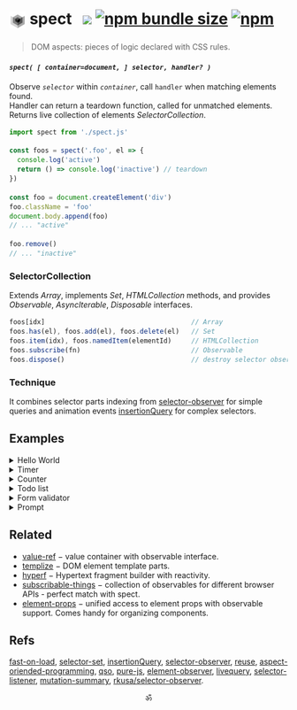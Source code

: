 <!--
<p align="center">▶ <a href="https://codepen.io/dyv/pen/oNXXZEb" target="_blank"><strong>Run</strong></a></p>
<br/>
-->

# <sub><img alt="subscript" src="./logo2.svg" height=30 /></sub> spect   <a href="https://github.com/spectjs/spect/actions/workflows/test.yml"><img src="https://github.com/spectjs/spect/actions/workflows/test.yml/badge.svg"/></a> <a href="https://bundlephobia.com/result?p=spect"><img alt="npm bundle size" src="https://img.shields.io/bundlephobia/minzip/spect?label=size"></a> <a href="https://npmjs.org/package/spect"><img alt="npm" src="https://img.shields.io/npm/v/spect"></a>

> DOM aspects: pieces of logic declared with CSS rules.

#### _`spect( [ container=document, ] selector, handler? )`_

Observe _`selector`_ within _`container`_, call `handler` when matching elements found.<br/>
Handler can return a teardown function, called for unmatched elements.<br/>
Returns live collection of elements _SelectorCollection_.

```js
import spect from './spect.js'

const foos = spect('.foo', el => {
  console.log('active')
  return () => console.log('inactive') // teardown
})

const foo = document.createElement('div')
foo.className = 'foo'
document.body.append(foo)
// ... "active"

foo.remove()
// ... "inactive"
```

### SelectorCollection

Extends _Array_, implements _Set_, _HTMLCollection_ methods, and provides _Observable_, _AsyncIterable_, _Disposable_ interfaces.

```js
foos[idx]                                     // Array
foos.has(el), foos.add(el), foos.delete(el)   // Set
foos.item(idx), foos.namedItem(elementId)     // HTMLCollection
foos.subscribe(fn)                            // Observable
foos.dispose()                                // destroy selector observer / unsubscribe
```

### Technique

It combines selector parts indexing from [selector-observer](https://github.com/josh/selector-observer) for simple queries and animation events [insertionQuery](https://github.com/naugtur/insertionQuery) for complex selectors.

## Examples

<details><summary>Hello World</summary>

```html
<div class="user">{{ user.name || "Loading..." }}</div>

<script type="module">
  import spect from './spect.js'
  import templize from './templize.js'

  // initialize template
  spect('.user', async el => templize(el, {
    user: (await fetch('/user')).json() // value is available when resolved
  }))
</script>
```
</details>

<details><summary>Timer</summary>

```html
<time id="timer">{{ count }}</time>

<script type="module">
  import v from './value-ref.js'
  import spect from './spect.js'
  import templize from './templize.js'

  spect('#timer', timer => {
    const count = v(0), id = setInterval(() => count.value++, 1000)
    templize(timer, { count })
    return () => clearInterval(id)
  })
</script>
```
</details>
    
<details><summary>Counter</summary>
  
```html
<output id="count">{{ count }}</output>
<button id="inc" onclick="{{ inc }}">+</button>
<button id="dec" onclick="{{ dec }}">-</button>

<script type="module">
  import spect from './spect.js'
  import v from './value-ref.js'
  import templize from './templize.js'

  const count = v(0)
  spect('#count', el => templize(el, { count }))
  spect('#inc', el => templize(el, { inc() { count.value++ } }))
  spect('#dec', el => templize(el, { dec() { count.value-- } }))
</script>
```
</details>

<details><summary>Todo list</summary>

```html
<form class="todo-form">
  <label for="add-todo">
    <span>Add Todo</span>
    <input name="text" required>
  </label>
  <button type="submit">Add</button>
  <ul class="todo-list">{{ todos }}<ul>
</form>

<script type="module">
  import spect from './spect.js'
  import v from './value-ref.js'
  import h from './hyperf.js'
  import tpl from './templize.js'

  // FIXME: use specially designed reactive list for optimized updates
  const todos = v([])

  spect('.todo-list', el => tpl(el, {
    todos: todos.map(item => h`<li>${ item.text }</li>`)
  }))

  spect('.todo-form', form => form.addEventListener('submit', e => {
    e.preventDefault()
    if (!form.checkValidity()) return
    todos.value = [...todos.value, { text: form.text.value }]
    form.reset()
  }))
</script>
```
</details>

<details><summary>Form validator</summary>

<!-- TODO: more meaningful validator -->
```html
<form id="email-form"></form>

<script type="module">
  import spect from './spect.js'
  import h from './hyperf.js'
  import v from './value-ref.js'

  const isValidEmail = s => /.+@.+\..+/i.test(s)

  spect('#email-form', form => {
    const valid = v(false)
    h`<${form}>
      <label for="email">Please enter an email address:</label>
      <input#email onchange=${ e => valid.value = isValidEmail(e.target.value) }/>
      The address is ${ v(valid).map(b => b ? "valid" : "invalid") }
    </>`
  })
</script>
```
</details>

<details><summary>Prompt</summary>

```html
<script>
import h from './hyperf.js'
import v from './value-ref.js'

const showPrompt = v(false), proceed = v(false)

document.body.appendChild(h`<dialog open=${showPrompt}>
  Proceed?
  <menu>
    <button onclick=${e => (showPrompt.value = false, proceed.value = false)}>Cancel</button>
    <button onclick=${e => (showPrompt.value = false, proceed.value = true)}>Confirm</button>
  </menu>
</>`)
</script>
```
</details>

<!-- [See all examples](examples). -->

## Related

* [value-ref](https://github.com/spectjs/value-ref) − value container with observable interface.
* [templize](https://github.com/spectjs/templize) − DOM element template parts.
* [hyperf](https://github.com/spectjs/hyperf) − Hypertext fragment builder with reactivity.
* [subscribable-things](https://github.com/chrisguttandin/subscribable-things) − collection of observables for different browser APIs - perfect match with spect.
* [element-props](https://github.com/spectjs/element-props) − unified access to element props with observable support. Comes handy for organizing components.
<!-- * [strui](https://github.com/spectjs/strui) − collection of UI streams, such as router, storage etc. Comes handy for building complex reactive web-apps (spect, rxjs etc). -->


## Refs

[fast-on-load](https://ghub.io/fast-on-load), [selector-set](https://github.com/josh/selector-set), [insertionQuery](https://github.com/naugtur/insertionQuery), [selector-observer](https://github.com/josh/selector-observer), [reuse](https://ghub.io/reuse), [aspect-oriended-programming](https://en.wikipedia.org/wiki/Aspect-oriented_programming), [qso](https://www.npmjs.com/package/qso), [pure-js](https://pure-js.com/), [element-observer](https://github.com/WebReflection/element-observer), [livequery](https://github.com/hazzik/livequery), [selector-listener](https://github.com/csuwildcat/SelectorListener), [mutation-summary](https://github.com/rafaelw/mutation-summary), [rkusa/selector-observer](https://github.com/rkusa/selector-observer).

<p align="center">ॐ</p>
